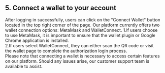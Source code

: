 ## 5. Connect a wallet to your account

After logging in successfully, users can click on the "Connect Wallet" button located in the top right corner of the page. Our platform currently offers two wallet connection options: MetaMask and WalletConnect.
1.If users choose to use MetaMask, it is important to ensure that the wallet plugin or Google Chrome application is installed.  
2.If users select WalletConnect, they can either scan the QR code or visit the wallet page to complete the authorization login process.  
Please note that connecting a wallet is necessary to access certain features on our platform. Should any issues arise, our customer support team is available to assist.  
